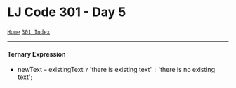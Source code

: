 # LJ Code 301 - Day 5
<a href="../README.md">`Home`</a>
<a href="301_README.md">`301 Index`</a>
<hr>

#### Ternary Expression
- newText `=` existingText `?` 'there is existing text' `:` 'there is no existing text';
